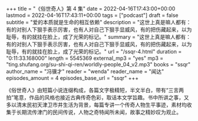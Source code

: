 +++
title = "《俗世奇人》第 4 集"
date = 2022-04-16T17:43:00+00:00
lastmod = 2022-04-16T17:43:11+00:00
tags = ["podcast"]
draft = false
subtitle = "爱的本质就是生命的相互依赖"
description = "这世上真是嘛人都有：有的对别人下狠手表示厉害，也有人对自己下狠手显威风，有的把伤藏起来，以为耻辱，有的就挂在脸上，成了光荣的标记。"
summary = "这世上真是嘛人都有：有的对别人下狠手表示厉害，也有人对自己下狠手显威风，有的把伤藏起来，以为耻辱，有的就挂在脸上，成了光荣的标记。"
url = "/ssqr-4.html"
duration = "0:11:33.168000"
length = 5545369
external_mp3 = "yes"
mp3 = "ting.shufang.org/su-shi-qi-ren/worldly-people_04_v2.mp3"
books = "ssqr"
author_name = "冯骥才"
reader = "wenda"
reader_name = "闻达"
episodes_amount = 4
episodes_base_url = "ssqr"
+++

《俗世奇人》由短篇小说连缀构成，各篇文字极精短，半文半白，带有“三言两拍”笔意，作品的风格也接近古典传奇色彩，取话本文学旨趣。书中所讲之事，又多以清末民初天津卫市井生活为背景，每篇专讲一个传奇人物生平事迹，素材均收集于长期流传津门的民间传说，人物之奇特闻所未闻，故事之精妙叹为观止。